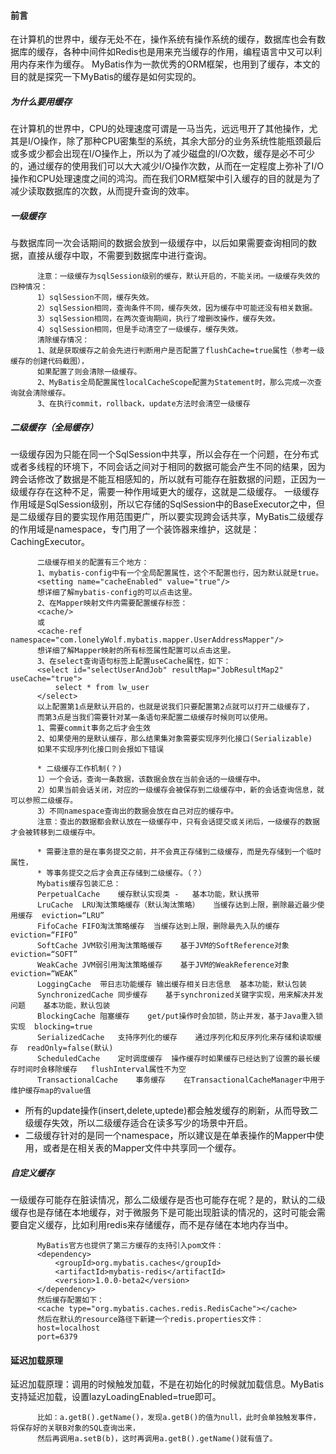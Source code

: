 #### 前言
在计算机的世界中，缓存无处不在，操作系统有操作系统的缓存，数据库也会有数据库的缓存，各种中间件如Redis也是用来充当缓存的作用，编程语言中又可以利用内存来作为缓存。
MyBatis作为一款优秀的ORM框架，也用到了缓存，本文的目的就是探究一下MyBatis的缓存是如何实现的。
##### 为什么要用缓存
在计算机的世界中，CPU的处理速度可谓是一马当先，远远甩开了其他操作，尤其是I/O操作，除了那种CPU密集型的系统，其余大部分的业务系统性能瓶颈最后或多或少都会出现在I/O操作上，所以为了减少磁盘的I/O次数，缓存是必不可少的，通过缓存的使用我们可以大大减少I/O操作次数，从而在一定程度上弥补了I/O操作和CPU处理速度之间的鸿沟。而在我们ORM框架中引入缓存的目的就是为了减少读取数据库的次数，从而提升查询的效率。
##### 一级缓存
与数据库同一次会话期间的数据会放到一级缓存中，以后如果需要查询相同的数据，直接从缓存中取，不需要到数据库中进行查询。          
          
          注意：一级缓存为sqlSession级别的缓存，默认开启的，不能关闭。一级缓存失效的四种情况：
          1）sqlSession不同，缓存失效。
          2）sqlSession相同，查询条件不同，缓存失效，因为缓存中可能还没有相关数据。
          3）sqlSession相同，在两次查询期间，执行了增删改操作，缓存失效。
          4）sqlSession相同，但是手动清空了一级缓存，缓存失效。
          清除缓存情况：
          1、就是获取缓存之前会先进行判断用户是否配置了flushCache=true属性（参考一级缓存的创建代码截图），
          如果配置了则会清除一级缓存。
          2、MyBatis全局配置属性localCacheScope配置为Statement时，那么完成一次查询就会清除缓存。
          3、在执行commit，rollback，update方法时会清空一级缓存
##### 二级缓存（全局缓存）
一级缓存因为只能在同一个SqlSession中共享，所以会存在一个问题，在分布式或者多线程的环境下，不同会话之间对于相同的数据可能会产生不同的结果，因为跨会话修改了数据是不能互相感知的，所以就有可能存在脏数据的问题，正因为一级缓存存在这种不足，需要一种作用域更大的缓存，这就是二级缓存。
一级缓存作用域是SqlSession级别，所以它存储的SqlSession中的BaseExecutor之中，但是二级缓存目的要实现作用范围更广，所以要实现跨会话共享，MyBatis二级缓存的作用域是namespace，专门用了一个装饰器来维护，这就是：CachingExecutor。

          二级缓存相关的配置有三个地方：
          1、mybatis-config中有一个全局配置属性，这个不配置也行，因为默认就是true。
          <setting name="cacheEnabled" value="true"/>
          想详细了解mybatis-config的可以点击这里。
          2、在Mapper映射文件内需要配置缓存标签：
          <cache/>
          或
          <cache-ref namespace="com.lonelyWolf.mybatis.mapper.UserAddressMapper"/>
          想详细了解Mapper映射的所有标签属性配置可以点击这里。
          3、在select查询语句标签上配置useCache属性，如下：
          <select id="selectUserAndJob" resultMap="JobResultMap2" useCache="true">
              select * from lw_user
          </select>
          以上配置第1点是默认开启的，也就是说我们只要配置第2点就可以打开二级缓存了，
          而第3点是当我们需要针对某一条语句来配置二级缓存时候则可以使用。
          1、需要commit事务之后才会生效
          2、如果使用的是默认缓存，那么结果集对象需要实现序列化接口(Serializable)
          如果不实现序列化接口则会报如下错误
          
          * 二级缓存工作机制(？)
          1）一个会话，查询一条数据，该数据会放在当前会话的一级缓存中。
          2）如果当前会话关闭，对应的一级缓存会被保存到二级缓存中，新的会话查询信息，就可以参照二级缓存。
          3）不同namespace查询出的数据会放在自己对应的缓存中。
          注意：查出的数据都会默认放在一级缓存中，只有会话提交或关闭后，一级缓存的数据才会被转移到二级缓存中。
          
          * 需要注意的是在事务提交之前，并不会真正存储到二级缓存，而是先存储到一个临时属性，
          * 等事务提交之后才会真正存储到二级缓存。（？）
          Mybatis缓存包装汇总：
          PerpetualCache	缓存默认实现类	-	基本功能，默认携带
          LruCache	LRU淘汰策略缓存（默认淘汰策略）	当缓存达到上限，删除最近最少使用缓存	eviction=“LRU”
          FifoCache	FIFO淘汰策略缓存	当缓存达到上限，删除最先入队的缓存	eviction=“FIFO”
          SoftCache	JVM软引用淘汰策略缓存	基于JVM的SoftReference对象	eviction=“SOFT”
          WeakCache	JVM弱引用淘汰策略缓存	基于JVM的WeakReference对象	eviction=“WEAK”
          LoggingCache	带日志功能缓存	输出缓存相关日志信息	基本功能，默认包装
          SynchronizedCache	同步缓存	基于synchronized关键字实现，用来解决并发问题	基本功能，默认包装
          BlockingCache	阻塞缓存	get/put操作时会加锁，防止并发，基于Java重入锁实现	blocking=true
          SerializedCache	支持序列化的缓存	通过序列化和反序列化来存储和读取缓存	readOnly=false(默认)
          ScheduledCache	定时调度缓存	操作缓存时如果缓存已经达到了设置的最长缓存时间时会移除缓存	flushInterval属性不为空
          TransactionalCache	事务缓存	在TransactionalCacheManager中用于维护缓存map的value值	
* 所有的update操作(insert,delete,uptede)都会触发缓存的刷新，从而导致二级缓存失效，所以二级缓存适合在读多写少的场景中开启。
* 二级缓存针对的是同一个namespace，所以建议是在单表操作的Mapper中使用，或者是在相关表的Mapper文件中共享同一个缓存。
##### 自定义缓存
一级缓存可能存在脏读情况，那么二级缓存是否也可能存在呢？是的，默认的二级缓存也是存储在本地缓存，对于微服务下是可能出现脏读的情况的，这时可能会需要自定义缓存，比如利用redis来存储缓存，而不是存储在本地内存当中。

          MyBatis官方也提供了第三方缓存的支持引入pom文件：
          <dependency>
              <groupId>org.mybatis.caches</groupId>
              <artifactId>mybatis-redis</artifactId>
              <version>1.0.0-beta2</version>
          </dependency>
          然后缓存配置如下：
          <cache type="org.mybatis.caches.redis.RedisCache"></cache>
          然后在默认的resource路径下新建一个redis.properties文件：
          host=localhost
          port=6379
#### 延迟加载原理
延迟加载原理：调用的时候触发加载，不是在初始化的时候就加载信息。MyBatis支持延迟加载，设置lazyLoadingEnabled=true即可。
          
          比如：a.getB().getName()，发现a.getB()的值为null，此时会单独触发事件，将保存好的关联B对象的SQL查询出来，
          然后再调用a.setB(b)，这时再调用a.getB().getName()就有值了。

